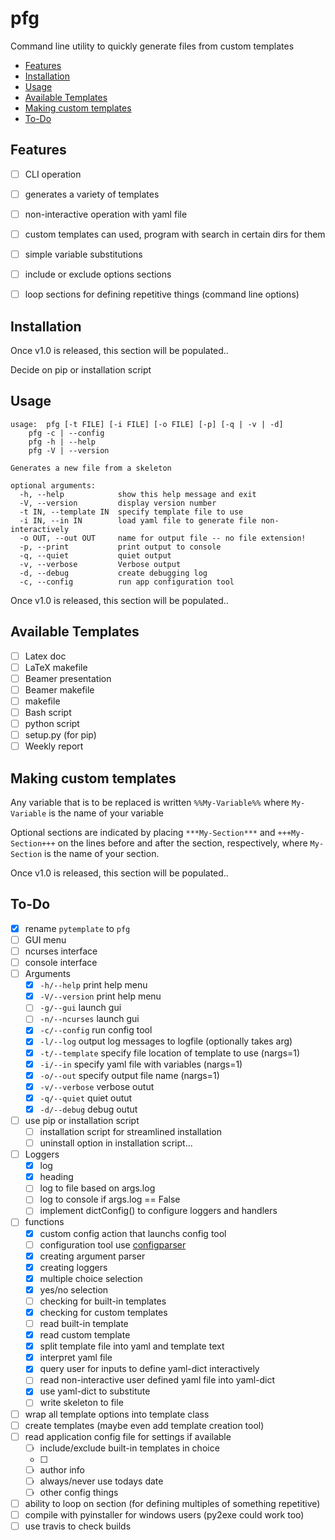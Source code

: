 pfg
===
Command line utility to quickly generate files from custom templates

<!-- vim-markdown-toc GFM -->

* [Features](#features)
* [Installation](#installation)
* [Usage](#usage)
* [Available Templates](#available-templates)
* [Making custom templates](#making-custom-templates)
* [To-Do](#to-do)

<!-- vim-markdown-toc -->

Features
--------

- [ ] CLI operation
- [ ] generates a variety of templates
- [ ] non-interactive operation with yaml file
- [ ] custom templates can used, program with search in certain dirs for them
- [ ] simple variable substitutions
- [ ] include or exclude options sections
- [ ] loop sections for defining repetitive things (command line options)


Installation
------------

Once v1.0 is released, this section will be populated..

Decide on pip or installation script

Usage
-----

```
usage: 	pfg [-t FILE] [-i FILE] [-o FILE] [-p] [-q | -v | -d]
	pfg -c | --config
	pfg -h | --help
	pfg -V | --version

Generates a new file from a skeleton

optional arguments:
  -h, --help            show this help message and exit
  -V, --version         display version number
  -t IN, --template IN  specify template file to use
  -i IN, --in IN        load yaml file to generate file non-interactively
  -o OUT, --out OUT     name for output file -- no file extension!
  -p, --print           print output to console
  -q, --quiet           quiet output
  -v, --verbose         Verbose output
  -d, --debug           create debugging log
  -c, --config          run app configuration tool
```

Once v1.0 is released, this section will be populated..

Available Templates
-------------------

- [ ] Latex doc
- [ ] LaTeX makefile
- [ ] Beamer presentation
- [ ] Beamer makefile
- [ ] makefile
- [ ] Bash script
- [ ] python script
- [ ] setup.py (for pip)
- [ ] Weekly report

Making custom templates
-----------------------

Any variable that is to be replaced is written
`%%My-Variable%%` where `My-Variable` is the name of your variable

Optional sections are indicated by placing `***My-Section***` and
`+++My-Section+++` on the lines before and after the section, respectively, where `My-Section` is the name of your section.


Once v1.0 is released, this section will be populated..


To-Do
-----

- [x] rename `pytemplate` to `pfg`
- [ ] GUI menu
- [ ] ncurses interface
- [ ] console interface
- [ ] Arguments
    - [x] `-h/--help`       print help menu
    - [x] `-V/--version`    print help menu
    - [ ] `-g/--gui`        launch gui
    - [ ] `-n/--ncurses`    launch gui
    - [x] `-c/--config`     run config tool 
    - [x] `-l/--log`        output log messages to logfile (optionally takes arg)
    - [x] `-t/--template`   specify file location of template to use (nargs=1)
    - [x] `-i/--in`         specify yaml file with variables (nargs=1)
    - [x] `-o/--out`        specify output file name (nargs=1)
    - [x] `-v/--verbose`    verbose outut
    - [x] `-q/--quiet`      quiet outut
    - [x] `-d/--debug`      debug outut
- [ ] use pip or installation script
    - [ ] installation script for streamlined installation
    - [ ] uninstall option in installation script...
- [ ] Loggers
    - [x] log
    - [x] heading
    - [ ] log to file based on args.log
    - [ ] log to console if args.log == False
    - [ ] implement dictConfig() to configure loggers and handlers
- [ ] functions
    - [x] custom config action that launchs config tool
    - [ ] configuration tool use [configparser](https://docs.python.org/3/library/configparser.html)
    - [x] creating argument parser
    - [x] creating loggers
    - [x] multiple choice selection
    - [x] yes/no selection
    - [ ] checking for built-in templates
    - [x] checking for custom templates
    - [ ] read built-in template
    - [x] read custom template
    - [x] split template file into yaml and template text
    - [x] interpret yaml file
    - [x] query user for inputs to define yaml-dict interactively
    - [ ] read non-interactive user defined yaml file into yaml-dict
    - [x] use yaml-dict to substitute
    - [ ] write skeleton to file
- [ ] wrap all template options into template class
- [ ] create templates (maybe even add template creation tool)
- [ ] read application config file for settings if available
    - [ ] include/exclude built-in templates in choice
    - [ ] 
    - [ ] author info
    - [ ] always/never use todays date
    - [ ] other config things
- [ ] ability to loop on section (for defining multiples of something repetitive)
- [ ] compile with pyinstaller for windows users (py2exe could work too)
- [ ] use travis to check builds
